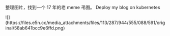 <p>整理图片，找到一个 17 年的老 meme 弔图。 Deploy my blog on kubernetes</p>
![](https://files.e5n.cc/media_attachments/files/113/287/944/555/088/591/original/58ab641bcc9e6ffd.png)
